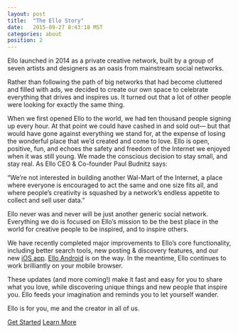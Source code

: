 ```yaml
---
layout: post
title:  "The Ello Story"
date:   2015-09-27 8:43:18 MST
categories: about
position: 2
---
```


Ello launched in 2014 as a private creative network, built by a group of seven artists and designers as an oasis from mainstream social networks.

Rather than following the path of big networks that had become cluttered and filled with ads, we decided to create our own space to celebrate everything that drives and inspires us. It turned out that a lot of other people were looking for exactly the same thing. 

When we first opened Ello to the world, we had ten thousand people signing up every hour. At that point we could have cashed in and sold out— but that would have gone against everything we stand for, at the expense of losing the wonderful place that we’d created and come to love. Ello is open, positive, fun, and echoes the safety and freedom of the Internet we enjoyed when it was still young. We made the conscious decision to stay small, and stay real. As Ello CEO & Co-founder Paul Budnitz says: 

“We’re not interested in building another Wal-Mart of the Internet, a place where everyone is encouraged to act the same and one size fits all, and where people’s creativity is squashed by a network’s endless appetite to collect and sell user data.”

Ello never was and never will be just another generic social network. Everything we do is focused on Ello’s mission to be the best place in the world for creative people to be inspired, and to inspire others. 
 
We have recently completed major improvements to Ello’s core functionality, including better search tools, new posting & discovery features, and our new [iOS app](http://appstore.com/ello/ello). [Ello Android](https://ello.co/wtf/help/android/) is on the way. In the meantime, Ello continues to work brilliantly on your mobile browser.

These updates (and more coming!) make it fast and easy for you to share what you love, while discovering unique things and new people that inspire you. Ello feeds your imagination and reminds you to let yourself wander. 

Ello is for you, me and the creator in all of us. 

<a class="blackbutton" href="https://ello.co">Get Started</a> <a class="blackbutton" href="https://ello.co/wtf/about/what-is-ello/">Learn More</a>

